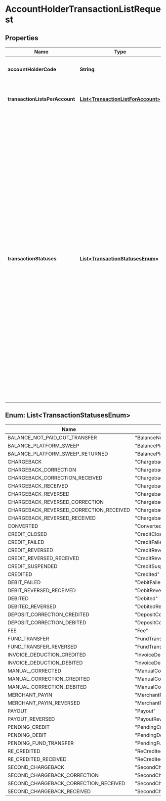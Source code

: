 

# AccountHolderTransactionListRequest


## Properties

| Name | Type | Description | Notes |
|------------ | ------------- | ------------- | -------------|
|**accountHolderCode** | **String** | The code of the account holder that owns the account(s) of which retrieve the transaction list. |  |
|**transactionListsPerAccount** | [**List&lt;TransactionListForAccount&gt;**](TransactionListForAccount.md) | A list of accounts to include in the transaction list. If left blank, the last fifty (50) transactions for all accounts of the account holder will be included. |  [optional] |
|**transactionStatuses** | [**List&lt;TransactionStatusesEnum&gt;**](#List&lt;TransactionStatusesEnum&gt;) | A list of statuses to include in the transaction list. If left blank, all transactions will be included. &gt;Permitted values: &gt;* &#x60;PendingCredit&#x60; - a pending balance credit. &gt;* &#x60;CreditFailed&#x60; - a pending credit failure; the balance will not be credited. &gt;* &#x60;Credited&#x60; - a credited balance. &gt;* &#x60;PendingDebit&#x60; - a pending balance debit (e.g., a refund). &gt;* &#x60;CreditClosed&#x60; - a pending credit closed; the balance will not be credited. &gt;* &#x60;CreditSuspended&#x60; - a pending credit closed; the balance will not be credited. &gt;* &#x60;DebitFailed&#x60; - a pending debit failure; the balance will not be debited. &gt;* &#x60;Debited&#x60; - a debited balance (e.g., a refund). &gt;* &#x60;DebitReversedReceived&#x60; - a pending refund reversal. &gt;* &#x60;DebitedReversed&#x60; - a reversed refund. &gt;* &#x60;ChargebackReceived&#x60; - a received chargeback request. &gt;* &#x60;Chargeback&#x60; - a processed chargeback. &gt;* &#x60;ChargebackReversedReceived&#x60; - a pending chargeback reversal. &gt;* &#x60;ChargebackReversed&#x60; - a reversed chargeback. &gt;* &#x60;Converted&#x60; - converted. &gt;* &#x60;ManualCorrected&#x60; - manual booking/adjustment by Adyen. &gt;* &#x60;Payout&#x60; - a payout. &gt;* &#x60;PayoutReversed&#x60; - a reversed payout. &gt;* &#x60;PendingFundTransfer&#x60; - a pending transfer of funds from one account to another. &gt;* &#x60;FundTransfer&#x60; - a transfer of funds from one account to another. |  [optional] |



## Enum: List&lt;TransactionStatusesEnum&gt;

| Name | Value |
|---- | -----|
| BALANCE_NOT_PAID_OUT_TRANSFER | &quot;BalanceNotPaidOutTransfer&quot; |
| BALANCE_PLATFORM_SWEEP | &quot;BalancePlatformSweep&quot; |
| BALANCE_PLATFORM_SWEEP_RETURNED | &quot;BalancePlatformSweepReturned&quot; |
| CHARGEBACK | &quot;Chargeback&quot; |
| CHARGEBACK_CORRECTION | &quot;ChargebackCorrection&quot; |
| CHARGEBACK_CORRECTION_RECEIVED | &quot;ChargebackCorrectionReceived&quot; |
| CHARGEBACK_RECEIVED | &quot;ChargebackReceived&quot; |
| CHARGEBACK_REVERSED | &quot;ChargebackReversed&quot; |
| CHARGEBACK_REVERSED_CORRECTION | &quot;ChargebackReversedCorrection&quot; |
| CHARGEBACK_REVERSED_CORRECTION_RECEIVED | &quot;ChargebackReversedCorrectionReceived&quot; |
| CHARGEBACK_REVERSED_RECEIVED | &quot;ChargebackReversedReceived&quot; |
| CONVERTED | &quot;Converted&quot; |
| CREDIT_CLOSED | &quot;CreditClosed&quot; |
| CREDIT_FAILED | &quot;CreditFailed&quot; |
| CREDIT_REVERSED | &quot;CreditReversed&quot; |
| CREDIT_REVERSED_RECEIVED | &quot;CreditReversedReceived&quot; |
| CREDIT_SUSPENDED | &quot;CreditSuspended&quot; |
| CREDITED | &quot;Credited&quot; |
| DEBIT_FAILED | &quot;DebitFailed&quot; |
| DEBIT_REVERSED_RECEIVED | &quot;DebitReversedReceived&quot; |
| DEBITED | &quot;Debited&quot; |
| DEBITED_REVERSED | &quot;DebitedReversed&quot; |
| DEPOSIT_CORRECTION_CREDITED | &quot;DepositCorrectionCredited&quot; |
| DEPOSIT_CORRECTION_DEBITED | &quot;DepositCorrectionDebited&quot; |
| FEE | &quot;Fee&quot; |
| FUND_TRANSFER | &quot;FundTransfer&quot; |
| FUND_TRANSFER_REVERSED | &quot;FundTransferReversed&quot; |
| INVOICE_DEDUCTION_CREDITED | &quot;InvoiceDeductionCredited&quot; |
| INVOICE_DEDUCTION_DEBITED | &quot;InvoiceDeductionDebited&quot; |
| MANUAL_CORRECTED | &quot;ManualCorrected&quot; |
| MANUAL_CORRECTION_CREDITED | &quot;ManualCorrectionCredited&quot; |
| MANUAL_CORRECTION_DEBITED | &quot;ManualCorrectionDebited&quot; |
| MERCHANT_PAYIN | &quot;MerchantPayin&quot; |
| MERCHANT_PAYIN_REVERSED | &quot;MerchantPayinReversed&quot; |
| PAYOUT | &quot;Payout&quot; |
| PAYOUT_REVERSED | &quot;PayoutReversed&quot; |
| PENDING_CREDIT | &quot;PendingCredit&quot; |
| PENDING_DEBIT | &quot;PendingDebit&quot; |
| PENDING_FUND_TRANSFER | &quot;PendingFundTransfer&quot; |
| RE_CREDITED | &quot;ReCredited&quot; |
| RE_CREDITED_RECEIVED | &quot;ReCreditedReceived&quot; |
| SECOND_CHARGEBACK | &quot;SecondChargeback&quot; |
| SECOND_CHARGEBACK_CORRECTION | &quot;SecondChargebackCorrection&quot; |
| SECOND_CHARGEBACK_CORRECTION_RECEIVED | &quot;SecondChargebackCorrectionReceived&quot; |
| SECOND_CHARGEBACK_RECEIVED | &quot;SecondChargebackReceived&quot; |



